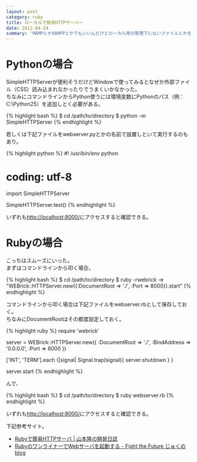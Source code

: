 ```yaml
---
layout: post
category: ruby
title: ローカルで簡易HTTPサーバー
date: 2012-04-24
summary: 'MAMPとかXAMPPとかでもいいんだけどローカル用の管理下にないファイルとかをサッと確認したい時に使うアレをメモ。'
---
```


# Pythonの場合

SimpleHTTPServerが便利そうだけどWindowで使ってみるとなぜか外部ファイル（CSS）読み込まれなかったりでうまくいかなかった。  
ちなみにコマンドラインからPython使うには環境変数にPythonのパス（例：C:\Python25）を追加しとく必要がある。

{% highlight bash %}
$ cd /path/to/directory
$ python -m SimpleHTTPServer
{% endhighlight %}

若しくは下記ファイルをwebserver.pyとかの名前で設置しといて実行するのもあり。

{% highlight python %}
#! /usr/bin/env python
# coding: utf-8

import SimpleHTTPServer

SimpleHTTPServer.test()
{% endhighlight %}

いずれも[http://localhost:8000/](http://localhost:8000/ 'http://localhost:8000/')にアクセスすると確認できる。

# Rubyの場合

こっちはスムーズにいった。  
まずはコマンドラインから叩く場合。

{% highlight bash %}
$ cd /path/to/directory
$ ruby -rwebrick -e "WEBrick::HTTPServer.new({:DocumentRoot => './', :Port => 8000}).start"
{% endhighlight %}

コマンドラインから叩く場合は下記ファイルをwebserver.rbとして保存しておく。  
ちなみにDocumentRootはその都度設定しておく。

{% highlight ruby %}
require 'webrick'

server = WEBrick::HTTPServer.new({
	:DocumentRoot => './',
	:BindAddress => '0.0.0.0',
	:Port => 8000
})

['INT', 'TERM'].each {|signal|
	Signal.trap(signal){ server.shutdown }
}

server.start
{% endhighlight %}

んで、

{% highlight bash %}
$ cd /path/to/directory
$ ruby webserver.rb
{% endhighlight %}

いずれも[http://localhost:8000/](http://localhost:8000/ 'http://localhost:8000/')にアクセスすると確認できる。

下記参考サイト。

* [Rubyで簡易HTTPサーバ | 山本隆の開発日誌](http://www.gesource.jp/weblog/?p=72 'Rubyで簡易HTTPサーバ | 山本隆の開発日誌')
* [RubyのワンライナーでWebサーバを起動する - Fight the Future じゅくのblog](http://d.hatena.ne.jp/jyukutyo/20110530/1306844993 'RubyのワンライナーでWebサーバを起動する - Fight the Future じゅくのblog')
